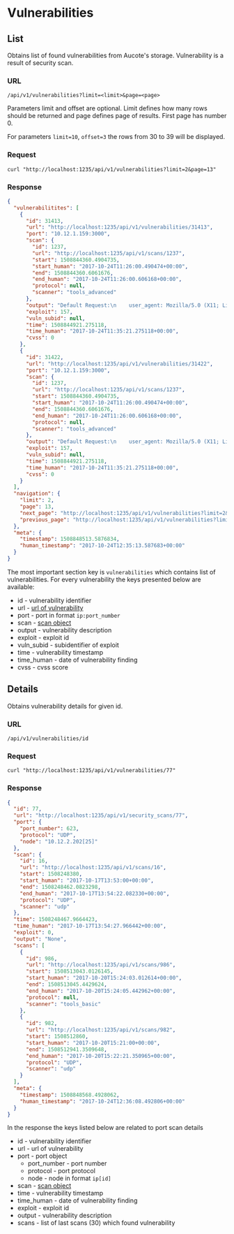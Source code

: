 # Vulnerabilities

## <a name="list">List</a>

Obtains list of found vulnerabilities from Aucote's storage. Vulnerability is a result of security scan.

### URL

```
/api/v1/vulnerabilities?limit=<limit>&page=<page>
```

Parameters limit and offset are optional. Limit defines how many rows should be returned 
and page defines page of results. First page has number 0.

For parameters `limit=10`, `offset=3` the rows from 30 to 39 will be displayed.

### Request

```
curl "http://localhost:1235/api/v1/vulnerabilities?limit=2&page=13"
```

### Response

```json
{
  "vulnerabilitites": [
    {
      "id": 31413,
      "url": "http://localhost:1235/api/v1/vulnerabilities/31413",
      "port": "10.12.1.159:3000",
      "scan": {
        "id": 1237,
        "url": "http://localhost:1235/api/v1/scans/1237",
        "start": 1508844360.4904735,
        "start_human": "2017-10-24T11:26:00.490474+00:00",
        "end": 1508844360.6061676,
        "end_human": "2017-10-24T11:26:00.606168+00:00",
        "protocol": null,
        "scanner": "tools_advanced"
      },
      "output": "Default Request:\n    user_agent: Mozilla/5.0 (X11; Linux i686) AppleWebKit/537.17 (KHTML, like Gecko",
      "exploit": 157,
      "vuln_subid": null,
      "time": 1508844921.275118,
      "time_human": "2017-10-24T11:35:21.275118+00:00",
      "cvss": 0
    },
    {
      "id": 31422,
      "url": "http://localhost:1235/api/v1/vulnerabilities/31422",
      "port": "10.12.1.159:3000",
      "scan": {
        "id": 1237,
        "url": "http://localhost:1235/api/v1/scans/1237",
        "start": 1508844360.4904735,
        "start_human": "2017-10-24T11:26:00.490474+00:00",
        "end": 1508844360.6061676,
        "end_human": "2017-10-24T11:26:00.606168+00:00",
        "protocol": null,
        "scanner": "tools_advanced"
      },
      "output": "Default Request:\n    user_agent: Mozilla/5.0 (X11; Linux i686) AppleWebKit/537.17 (KHTML, like Gecko",
      "exploit": 157,
      "vuln_subid": null,
      "time": 1508844921.275118,
      "time_human": "2017-10-24T11:35:21.275118+00:00",
      "cvss": 0
    }
  ],
  "navigation": {
    "limit": 2,
    "page": 13,
    "next_page": "http://localhost:1235/api/v1/vulnerabilities?limit=2&page=14",
    "previous_page": "http://localhost:1235/api/v1/vulnerabilities?limit=2&page=12"
  },
  "meta": {
    "timestamp": 1508848513.5876834,
    "human_timestamp": "2017-10-24T12:35:13.587683+00:00"
  }
}
```

The most important section key is `vulnerabilities` which contains list of vulnerabilities. 
For every vulnerability the keys presented below are available:

* id - vulnerability identifier
* url - [url of vulnerability](vulnerability.md)
* port - port in format `ip:port_number`
* scan - [scan object](scans.md)
* output - vulnerability description
* exploit - exploit id
* vuln_subid - subidentifier of exploit
* time - vulnerability timestamp
* time_human - date of vulnerability finding
* cvss - cvss score

## <a name="details">Details</a>

Obtains vulnerability details for given id.

### URL

```
/api/v1/vulnerabilities/id
```

### Request

```
curl "http://localhost:1235/api/v1/vulnerabilities/77"
```

### Response

```json
{
  "id": 77,
  "url": "http://localhost:1235/api/v1/security_scans/77",
  "port": {
    "port_number": 623,
    "protocol": "UDP",
    "node": "10.12.2.202[25]"
  },
  "scan": {
    "id": 16,
    "url": "http://localhost:1235/api/v1/scans/16",
    "start": 1508248380,
    "start_human": "2017-10-17T13:53:00+00:00",
    "end": 1508248462.0823298,
    "end_human": "2017-10-17T13:54:22.082330+00:00",
    "protocol": "UDP",
    "scanner": "udp"
  },
  "time": 1508248467.9664423,
  "time_human": "2017-10-17T13:54:27.966442+00:00",
  "exploit": 0,
  "output": "None",
  "scans": [
    {
      "id": 986,
      "url": "http://localhost:1235/api/v1/scans/986",
      "start": 1508513043.0126145,
      "start_human": "2017-10-20T15:24:03.012614+00:00",
      "end": 1508513045.4429624,
      "end_human": "2017-10-20T15:24:05.442962+00:00",
      "protocol": null,
      "scanner": "tools_basic"
    },
    {
      "id": 982,
      "url": "http://localhost:1235/api/v1/scans/982",
      "start": 1508512860,
      "start_human": "2017-10-20T15:21:00+00:00",
      "end": 1508512941.3509648,
      "end_human": "2017-10-20T15:22:21.350965+00:00",
      "protocol": "UDP",
      "scanner": "udp"
    }
  ],
  "meta": {
    "timestamp": 1508848568.4928062,
    "human_timestamp": "2017-10-24T12:36:08.492806+00:00"
  }
}
```

In the response the keys listed below are related to port scan details

* id - vulnerability identifier
* url - url of vulnerability
* port - port object
    * port_number - port number
    * protocol - port protocol
    * node - node in format `ip[id]`
* scan - [scan object](scans.md)
* time - vulnerability timestamp
* time_human - date of vulnerability finding
* exploit - exploit id
* output - vulnerability description
* scans - list of last scans (30) which found vulnerability
